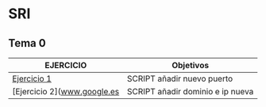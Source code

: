 # SRI
## Tema 0
| EJERCICIO | Objetivos |
| --- | --- |
| [Ejercicio 1](www.google.es) | SCRIPT añadir nuevo puerto |
| [Ejercicio 2](www.google.es | SCRIPT añadir dominio e ip nueva |
